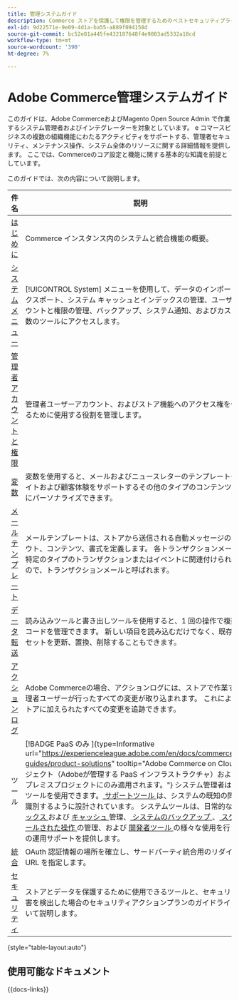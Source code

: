 ```yaml
---
title: 管理システムガイド
description: Commerce ストアを保護して権限を管理するためのベストセキュリティプラクティスや、データのインポートおよびエクスポート方法、統合と拡張機能の管理方法、日常のメンテナンスを行う方法を学びます。
exl-id: 9d22571e-9e09-4d1a-ba55-a889f094158d
source-git-commit: bc52e81a445fe432187648f4e9003ad5332a18cd
workflow-type: tm+mt
source-wordcount: '390'
ht-degree: 7%

---
```


# Adobe Commerce管理システムガイド

このガイドは、Adobe CommerceおよびMagento Open Source Admin で作業するシステム管理者およびインテグレーターを対象としています。 e コマースビジネスの複数の組織機能にわたるアクティビティをサポートする、管理者セキュリティ、メンテナンス操作、システム全体のリソースに関する詳細情報を提供します。 ここでは、Commerceのコア設定と機能に関する基本的な知識を前提としています。

このガイドでは、次の内容について説明します。

| 件名 | 説明 |
| ------- | ----------- |
| [ はじめに ](introduction.md) | Commerce インスタンス内のシステムと統合機能の概要。 |
| [ システムメニュー ](system-menu.md) | [!UICONTROL System] メニューを使用して、データのインポートとエクスポート、システム キャッシュとインデックスの管理、ユーザーアカウントと権限の管理、バックアップ、システム通知、およびカスタム変数のツールにアクセスします。 |
| [ 管理者アカウントと権限 ](permissions.md) | 管理者ユーザーアカウント、およびストア機能へのアクセス権を付与するために使用する役割を管理します。 |
| [ 変数 ](variables-predefined.md) | 変数を使用すると、メールおよびニュースレターのテンプレートや、サイトおよび顧客体験をサポートするその他のタイプのコンテンツを簡単にパーソナライズできます。 |
| [ メールテンプレート ](email-templates.md) | メールテンプレートは、ストアから送信される自動メッセージのレイアウト、コンテンツ、書式を定義します。 各トランザクションメールは、特定のタイプのトランザクションまたはイベントに関連付けられているので、トランザクションメールと呼ばれます。 |
| [ データ転送 ](data-transfer.md) | 読み込みツールと書き出しツールを使用すると、1 回の操作で複数のレコードを管理できます。 新しい項目を読み込むだけでなく、既存の製品セットを更新、置換、削除することもできます。 |
| [ アクションログ ](action-log.md) | Adobe Commerceの場合、アクションログには、ストアで作業する管理者ユーザーが行ったすべての変更が取り込まれます。 これにより、ストアに加えられたすべての変更を追跡できます。 |
| ツール | [!BADGE PaaS のみ &#x200B;]{type=Informative url="https://experienceleague.adobe.com/en/docs/commerce/user-guides/product-solutions" tooltip="Adobe Commerce on Cloud プロジェクト（Adobeが管理する PaaS インフラストラクチャ）およびオンプレミスプロジェクトにのみ適用されます。"} システム管理者は一連のツールを使用できます。[ サポートツール ](support.md) は、システムの既知の問題を識別するように設計されています。 システムツールは、日常的な [ インデックス ](index-management.md) および [ キャッシュ ](cache-management.md) 管理、[ システムのバックアップ ](backups.md)、[ スケジュールされた操作 ](data-scheduled-import-export.md) の管理、および [ 開発者ツール ](developer-tools.md) の様々な使用を行うための運用サポートを提供します。 |
| [ 統合 ](integrations.md) | OAuth 認証情報の場所を確立し、サードパーティ統合用のリダイレクト URL を指定します。 |
| [ セキュリティ ](security.md) | ストアとデータを保護するために使用できるツールと、セキュリティ侵害を検出した場合のセキュリティアクションプランのガイドラインについて説明します。 |

{style="table-layout:auto"}

## 使用可能なドキュメント

{{docs-links}}
